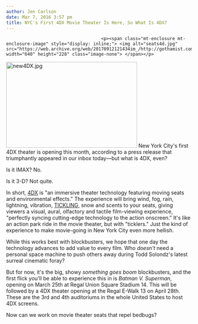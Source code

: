 ```yaml
---
author: Jen Carlson
date: Mar 7, 2016 3:57 pm
title: NYC's First 4DX Movie Theater Is Here, So What Is 4DX?
---
```


	
										<p><span class="mt-enclosure mt-enclosure-image" style="display: inline;"> <img alt="seats4d.jpg" src="https://web.archive.org/web/20170912121434im_/http://gothamist.com/attachments/arts_jen/seats4d.jpg" width="640" height="228" class="image-none"> </span></p>

<p><span class="mt-enclosure mt-enclosure-image" style="display: inline;"> <img alt="new4DX.jpg" src="https://web.archive.org/web/20170912121434im_/http://gothamist.com/attachments/arts_jen/new4DX.jpg" width="355" height="232" class="image-right"> </span>New York City&apos;s first 4DX theater is opening this month, according to a press release that triumphantly appeared in our inbox today&#x2014;but what is 4DX, even?</p>

<p>Is it IMAX? No.</p>

<p>Is it 3-D? Not quite. </p>

<p>In short, <a href="https://web.archive.org/web/20170912121434/http://www.cj4dx.com/">4DX</a> is &quot;an immersive theater technology featuring moving seats and environmental effects.&quot; The experience will bring wind, fog, rain, lightning, vibration, <a href="https://web.archive.org/web/20170912121434/http://www.cj4dx.com/about/effects.asp">TICKLING</a>, snow and scents to your seats, giving viewers a visual, aural, olfactory and tactile film-viewing experience, &quot;perfectly syncing cutting-edge technology to the action onscreen.&quot; It&apos;s like an action park ride in the movie theater, but with &quot;ticklers.&quot; Just the kind of experience to make movie-going in New York City even more hellish.</p>

<p>While this works best with blockbusters, we hope that one day the technology advances to add value to every film. Who <em>doesn&apos;t</em> need a personal space machine to push others away during Todd Solondz&apos;s latest surreal cinematic foray?</p>

<p>But for now, it&apos;s the big, showy <em>something goes boom</em> blockbusters, and the first flick you&apos;ll be able to experience this in is <em>Batman V. Superman</em>, opening on March 25th at Regal Union Square Stadium 14. This will be followed by a 4DX theater opening at the Regal E-Walk 13 on April 28th. These are the 3rd and 4th auditoriums in the whole United States to host 4DX screens.</p>

<p>Now can we work on movie theater seats that repel bedbugs?</p>					
										
									
				